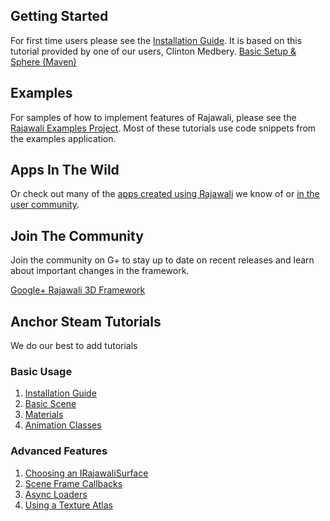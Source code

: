 ## Getting Started
For first time users please see the [Installation Guide](./installation_guide.md). It is based on this tutorial provided by one of our users, Clinton Medbery. [Basic Setup & Sphere (Maven)](http://www.clintonmedbery.com/?p=59)

## Examples
For samples of how to implement features of Rajawali, please see the [Rajawali Examples Project](https://github.com/MasDennis/RajawaliExamples). Most of these
tutorials use code snippets from the examples application.

## Apps In The Wild
Or check out many of the [apps created using Rajawali](https://github.com/MasDennis/Rajawali/wiki/Made-With-Rajawali) we know of or
[in the user community](https://plus.google.com/communities/116529974266844528013/stream/526227da-cf2d-46f9-8ad6-beaca7b8ddd5).

## Join The Community
Join the community on G+ to stay up to date on recent releases and learn about important changes in the framework.

[Google+ Rajawali 3D Framework](https://plus.google.com/u/0/communities/116529974266844528013)

## Anchor Steam Tutorials

We do our best to add tutorials

### Basic Usage
1. [Installation Guide](./installation_guide.md)
2. [Basic Scene](./basic_scene.md)
3. [Materials](./materials.md)
4. [Animation Classes](./animations.md)

### Advanced Features
1. [Choosing an IRajawaliSurface](./choosing_isurface.md)
2. [Scene Frame Callbacks](./scene_frame_callbacks.md)
3. [Async Loaders](./async_loaders.md)
4. [Using a Texture Atlas](./texture_atlas.md)
